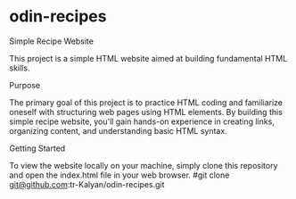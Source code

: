 # odin-recipes
Simple Recipe Website

This project is a simple HTML website aimed at building fundamental HTML skills.

Purpose

The primary goal of this project is to practice HTML coding and familiarize oneself with structuring web pages using HTML elements. By building this simple recipe website, you'll gain hands-on experience in creating links, organizing content, and understanding basic HTML syntax.

Getting Started

To view the website locally on your machine, simply clone this repository and open the index.html file in your web browser.
#git clone git@github.com:tr-Kalyan/odin-recipes.git
